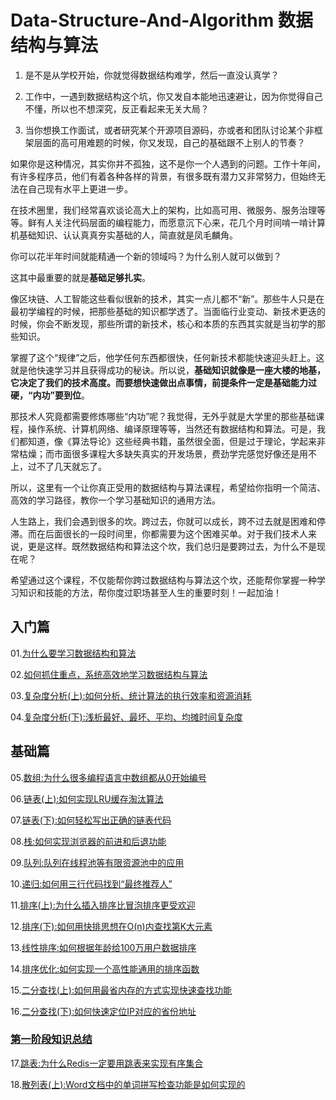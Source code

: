 # Data-Structure-And-Algorithm 数据结构与算法

1. 是不是从学校开始，你就觉得数据结构难学，然后一直没认真学？

2. 工作中，一遇到数据结构这个坑，你又发自本能地迅速避让，因为你觉得自己不懂，所以也不想深究，反正看起来无关大局？

3. 当你想换工作面试，或者研究某个开源项目源码，亦或者和团队讨论某个非框架层面的高可用难题的时候，你又发现，自己的基础跟不上别人的节奏？

如果你是这种情况，其实你并不孤独，这不是你一个人遇到的问题。工作十年间，有许多程序员，他们有着各种各样的背景，有很多既有潜力又非常努力，但始终无法在自己现有水平上更进一步。

在技术圈里，我们经常喜欢谈论高大上的架构，比如高可用、微服务、服务治理等等。鲜有人关注代码层面的编程能力，而愿意沉下心来，花几个月时间啃一啃计算机基础知识、认认真真夯实基础的人，简直就是凤毛麟角。

你可以花半年时间就能精通一个新的领域吗？为什么别人就可以做到？

这其中最重要的就是**基础足够扎实**。

像区块链、人工智能这些看似很新的技术，其实一点儿都不“新”。那些牛人只是在最初学编程的时候，把那些基础的知识都学透了。当面临行业变动、新技术更迭的时候，你会不断发现，那些所谓的新技术，核心和本质的东西其实就是当初学的那些知识。

掌握了这个“规律”之后，他学任何东西都很快，任何新技术都能快速迎头赶上。这就是他快速学习并且获得成功的秘诀。所以说，**基础知识就像是一座大楼的地基，它决定了我们的技术高度。而要想快速做出点事情，前提条件一定是基础能力过硬，“内功”要到位**。

那技术人究竟都需要修炼哪些“内功”呢？我觉得，无外乎就是大学里的那些基础课程，操作系统、计算机网络、编译原理等等，当然还有数据结构和算法。可是，我们都知道，像《算法导论》这些经典书籍，虽然很全面，但是过于理论，学起来非常枯燥；而市面很多课程大多缺失真实的开发场景，费劲学完感觉好像还是用不上，过不了几天就忘了。

所以，这里有一个让你真正受用的数据结构与算法课程，希望给你指明一个简洁、高效的学习路径，教你一个学习基础知识的通用方法。

人生路上，我们会遇到很多的坎。跨过去，你就可以成长，跨不过去就是困难和停滞。而在后面很长的一段时间里，你都需要为这个困难买单。对于我们技术人来说，更是这样。既然数据结构和算法这个坎，我们总归是要跨过去，为什么不是现在呢？

希望通过这个课程，不仅能帮你跨过数据结构与算法这个坎，还能帮你掌握一种学习知识和技能的方法，帮你度过职场甚至人生的重要时刻！一起加油！

## 入门篇

01.[为什么要学习数据结构和算法](https://github.com/KIDXO/DS-A/blob/master/data/01.为什么要学习数据结构和算法.md)

02.[如何抓住重点，系统高效地学习数据结构与算法](https://github.com/KIDXO/DS-A/blob/master/data/02.如何抓住重点，系统高效地学习数据结构与算法.md)

03.[复杂度分析(上):如何分析、统计算法的执行效率和资源消耗](https://github.com/KIDXO/DS-A/blob/master/data/03.复杂度分析（上）.md)

04.[复杂度分析(下):浅析最好、最坏、平均、均摊时间复杂度](https://github.com/KIDXO/DS-A/blob/master/data/04.复杂度分析（下）.md)

## 基础篇

05.[数组:为什么很多编程语言中数组都从0开始编号](https://github.com/KIDXO/DS-A/blob/master/data/05.数组：为什么很多编程语言中数组都从0开始编号.md)

06.[链表(上):如何实现LRU缓存淘汰算法](https://github.com/KIDXO/DS-A/blob/master/data/06.链表（上）：如何实现LRU缓存淘汰算法.md)

07.[链表(下):如何轻松写出正确的链表代码](https://github.com/KIDXO/DS-A/blob/master/data/07.链表（下）：如何轻松写出正确的链表代码.md)

08.[栈:如何实现浏览器的前进和后退功能](https://github.com/KIDXO/DS-A/blob/master/data/08.栈：如何实现浏览器的前进和后退功能.md)

09.[队列:队列在线程池等有限资源池中的应用](https://github.com/KIDXO/DS-A/blob/master/data/09.队列：队列在线程池等有限资源池中的应用.md)

10.[递归:如何用三行代码找到“最终推荐人”](https://github.com/KIDXO/DS-A/blob/master/data/10.递归：如何用三行代码找到“最终推荐人”.md)

11.[排序(上):为什么插入排序比冒泡排序更受欢迎](https://github.com/KIDXO/DS-A/blob/master/data/11.排序（上）：为什么插入排序比冒泡排序更受欢迎.md)

12.[排序(下):如何用快排思想在O(n)内查找第K大元素](https://github.com/KIDXO/DS-A/blob/master/data/12.排序（下）：如何用快排思想在O(n)内查找第K大元素.md)

13.[线性排序:如何根据年龄给100万用户数据排序](https://github.com/KIDXO/DS-A/blob/master/data/13.线性排序：如何根据年龄给100万用户数据排序.md)

14.[排序优化:如何实现一个高性能通用的排序函数](https://github.com/KIDXO/DS-A/blob/master/data/14.排序优化：如何实现一个通用的、高性能的排序函数.md)

15.[二分查找(上):如何用最省内存的方式实现快速查找功能](https://github.com/KIDXO/DS-A/blob/master/data/15.二分查找（上）：如何用最省内存的方式实现快速查找功能.md)

16.[二分查找(下):如何快速定位IP对应的省份地址](https://github.com/KIDXO/DS-A/blob/master/data/16.二分查找（下）：如何快速定位IP对应的省份地址.md)

### [第一阶段知识总结](https://github.com/KIDXO/DS-A/blob/master/resource/summary/第一阶段知识总结.jpg)

17.[跳表:为什么Redis一定要用跳表来实现有序集合](https://github.com/KIDXO/DS-A/blob/master/data/17.跳表：为什么Redis一定要用跳表来实现有序集合.md)

18.[散列表(上):Word文档中的单词拼写检查功能是如何实现的](https://github.com/KIDXO/DS-A/blob/master/data/18.散列表（上）：Word文档中的单词拼写检查功能是如何实现的.md)







